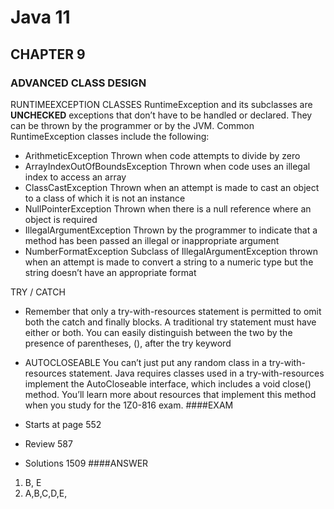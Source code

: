 # Java 11
## CHAPTER 9
### ADVANCED CLASS DESIGN

RUNTIMEEXCEPTION CLASSES
RuntimeException and its subclasses are **UNCHECKED** exceptions that don’t
have to be handled or declared. They can be thrown by the programmer or
by the JVM. Common RuntimeException classes include the following:
- ArithmeticException Thrown when code attempts to divide by zero
- ArrayIndexOutOfBoundsException Thrown when code uses an illegal
index to access an array
- ClassCastException Thrown when an attempt is made to cast an object
to a class of which it is not an instance
- NullPointerException Thrown when there is a null reference where an
object is required
- IllegalArgumentException Thrown by the programmer to indicate that a
method has been passed an illegal or inappropriate argument
- NumberFormatException Subclass of IllegalArgumentException thrown
when an attempt is made to convert a string to a numeric type but the
string doesn’t have an appropriate format


TRY / CATCH
- Remember that only a try-with-resources statement is permitted to
omit both the catch and finally blocks. A traditional try statement
must have either or both. You can easily distinguish between the two
by the presence of parentheses, (), after the try keyword
  
- AUTOCLOSEABLE
  You can’t just put any random class in a try-with-resources
  statement. Java requires classes used in a try-with-resources
  implement the AutoCloseable interface, which includes a void
  close() method. You’ll learn more about resources that implement
  this method when you study for the 1Z0-816 exam.
####EXAM
- Starts at page 552
- Review 587
- Solutions 1509
####ANSWER
1. B, E
2. A,B,C,D,E,